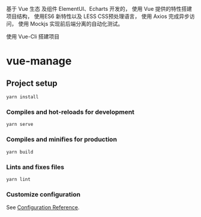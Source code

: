 基于 Vue 生态 及组件 ElementUI、Echarts 开发的，
使用 Vue 提供的特性搭建项目结构，
使用ES6 新特性以及 LESS CSS预处理语言， 
使用 Axios 完成异步访问，
使用 Mockjs 实现前后端分离的自动化测试。

使用 Vue-Cli 搭建项目

# vue-manage

## Project setup
```
yarn install
```

### Compiles and hot-reloads for development
```
yarn serve
```

### Compiles and minifies for production
```
yarn build
```

### Lints and fixes files
```
yarn lint
```

### Customize configuration
See [Configuration Reference](https://cli.vuejs.org/config/).
